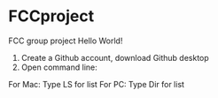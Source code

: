 # FCCproject
FCC group project
Hello World!

1) Create a Github account, download Github desktop
2) Open command line:

For Mac: Type LS for list
For PC: Type Dir for list

